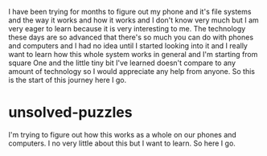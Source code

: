 I have been trying for months to figure out my phone and it's file systems and the way it works and how it works and I don't know very much but I am very eager to learn because it is very interesting to me. The technology these days are so advanced that there's so much you can do with phones and computers and I had no idea until I started looking into it and I really want to learn how this whole system works in general and I'm starting from square One and the little tiny bit I've learned doesn't compare to any amount of technology so I would appreciate any help from anyone. So this is the start of this journey here I go.
# unsolved-puzzles
I'm trying to figure out how this works as a whole on our phones and computers. I no very little about this but I want to learn. So here I go.
